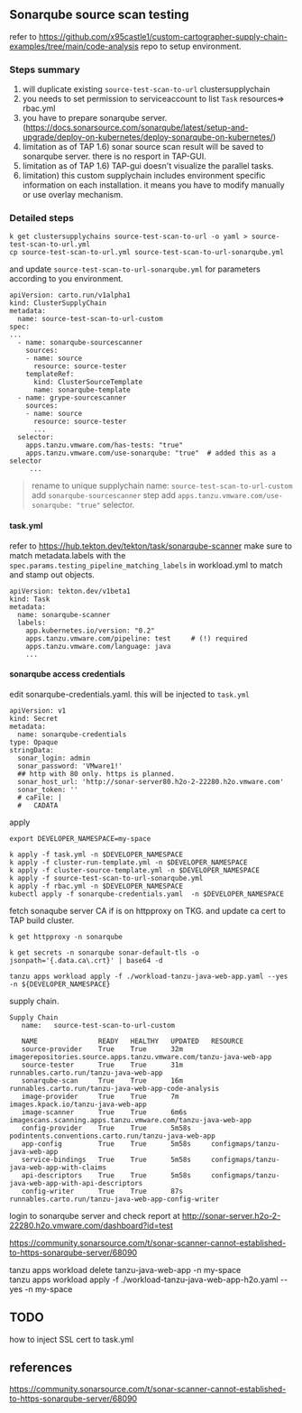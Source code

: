 

## Sonarqube source scan testing
refer to https://github.com/x95castle1/custom-cartographer-supply-chain-examples/tree/main/code-analysis repo to setup environment.

### Steps summary
1. will duplicate existing `source-test-scan-to-url` clustersupplychain 
2. you needs to set permission to serviceaccount to list `Task` resources=> rbac.yml
3. you have to prepare sonarqube server. (https://docs.sonarsource.com/sonarqube/latest/setup-and-upgrade/deploy-on-kubernetes/deploy-sonarqube-on-kubernetes/)
4. limitation as of TAP 1.6) sonar source scan result will be saved to sonarqube server. there is no resport in TAP-GUI.
5. limitation as of TAP 1.6) TAP-gui doesn't visualize the parallel tasks.
6. limitation) this custom supplychain includes environment specific information on each installation. it means you have to modify manually or use overlay mechanism.


### Detailed steps 
```
k get clustersupplychains source-test-scan-to-url -o yaml > source-test-scan-to-url.yml
cp source-test-scan-to-url.yml source-test-scan-to-url-sonarqube.yml
```

and update `source-test-scan-to-url-sonarqube.yml` for parameters according to you environment. 
```
apiVersion: carto.run/v1alpha1
kind: ClusterSupplyChain
metadata:
  name: source-test-scan-to-url-custom
spec:
...
  - name: sonarqube-sourcescanner
    sources:
    - name: source
      resource: source-tester
    templateRef:
      kind: ClusterSourceTemplate
      name: sonarqube-template
  - name: grype-sourcescanner
    sources:
    - name: source
      resource: source-tester
      ...  
  selector:
    apps.tanzu.vmware.com/has-tests: "true"
    apps.tanzu.vmware.com/use-sonarqube: "true"  # added this as a selector
     ...
```
> rename to unique supplychain name: `source-test-scan-to-url-custom`
> add `sonarqube-sourcescanner` step
> add `apps.tanzu.vmware.com/use-sonarqube: "true"` selector.


#### task.yml
refer to https://hub.tekton.dev/tekton/task/sonarqube-scanner
make sure to match metadata.labels with the `spec.params.testing_pipeline_matching_labels` in workload.yml to match and stamp out objects.
```
apiVersion: tekton.dev/v1beta1
kind: Task
metadata:
  name: sonarqube-scanner
  labels:
    app.kubernetes.io/version: "0.2"
    apps.tanzu.vmware.com/pipeline: test     # (!) required
    apps.tanzu.vmware.com/language: java
    ...
```
#### sonarqube access credentials
edit sonarqube-credentials.yaml. this will be injected to `task.yml`
```
apiVersion: v1
kind: Secret
metadata:
  name: sonarqube-credentials
type: Opaque
stringData:
  sonar_login: admin
  sonar_password: 'VMware1!'
  ## http with 80 only. https is planned.
  sonar_host_url: 'http://sonar-server80.h2o-2-22280.h2o.vmware.com'
  sonar_token: ''
  # caFile: |
  #   CADATA
```

apply 

```
export DEVELOPER_NAMESPACE=my-space

k apply -f task.yml -n $DEVELOPER_NAMESPACE
k apply -f cluster-run-template.yml -n $DEVELOPER_NAMESPACE
k apply -f cluster-source-template.yml -n $DEVELOPER_NAMESPACE
k apply -f source-test-scan-to-url-sonarqube.yml 
k apply -f rbac.yml -n $DEVELOPER_NAMESPACE
kubectl apply -f sonarqube-credentials.yaml  -n $DEVELOPER_NAMESPACE
```

fetch sonaqube server CA if is on httpproxy on TKG. and update ca cert to TAP build cluster.
```
k get httpproxy -n sonarqube

k get secrets -n sonarqube sonar-default-tls -o jsonpath='{.data.ca\.crt}' | base64 -d
```

```
tanzu apps workload apply -f ./workload-tanzu-java-web-app.yaml --yes   -n ${DEVELOPER_NAMESPACE}
```

supply chain.
```
Supply Chain
   name:   source-test-scan-to-url-custom

   NAME               READY   HEALTHY   UPDATED   RESOURCE
   source-provider    True    True      32m       imagerepositories.source.apps.tanzu.vmware.com/tanzu-java-web-app
   source-tester      True    True      31m       runnables.carto.run/tanzu-java-web-app
   sonarqube-scan     True    True      16m       runnables.carto.run/tanzu-java-web-app-code-analysis
   image-provider     True    True      7m        images.kpack.io/tanzu-java-web-app
   image-scanner      True    True      6m6s      imagescans.scanning.apps.tanzu.vmware.com/tanzu-java-web-app
   config-provider    True    True      5m58s     podintents.conventions.carto.run/tanzu-java-web-app
   app-config         True    True      5m58s     configmaps/tanzu-java-web-app
   service-bindings   True    True      5m58s     configmaps/tanzu-java-web-app-with-claims
   api-descriptors    True    True      5m58s     configmaps/tanzu-java-web-app-with-api-descriptors
   config-writer      True    True      87s       runnables.carto.run/tanzu-java-web-app-config-writer

```

login to sonarqube server and check report at http://sonar-server.h2o-2-22280.h2o.vmware.com/dashboard?id=test


https://community.sonarsource.com/t/sonar-scanner-cannot-established-to-https-sonarqube-server/68090


tanzu apps workload delete tanzu-java-web-app -n my-space   
tanzu apps workload apply -f ./workload-tanzu-java-web-app-h2o.yaml --yes  -n my-space


## TODO
how to inject SSL cert to task.yml

## references
https://community.sonarsource.com/t/sonar-scanner-cannot-established-to-https-sonarqube-server/68090
